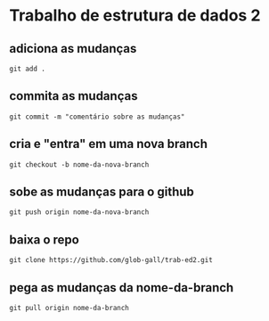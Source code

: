 # Trabalho de estrutura de dados 2


## adiciona as mudanças
`git add .`

## commita as mudanças
`git commit -m "comentário sobre as mudanças"`

## cria e "entra" em uma nova branch
`git checkout -b nome-da-nova-branch`

## sobe as mudanças para o github
`git push origin nome-da-nova-branch`



## baixa o repo
`git clone https://github.com/glob-gall/trab-ed2.git`


## pega as mudanças da nome-da-branch
`git pull origin nome-da-branch`
